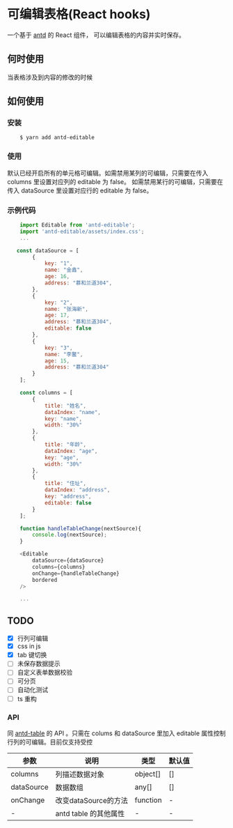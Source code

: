 # 可编辑表格(React hooks)

一个基于 [antd](https://ant.design/index-cn) 的 React 组件， 可以编辑表格的内容并实时保存。


## 何时使用

当表格涉及到内容的修改的时候

## 如何使用

### 安装

```
    $ yarn add antd-editable
```

### 使用

默认已经开启所有的单元格可编辑。如需禁用某列的可编辑，只需要在传入 columns 里设置对应列的 editable 为 false。 如需禁用某行的可编辑，只需要在传入 dataSource 里设置对应行的 editable 为 false。

### 示例代码

```js
    import Editable from 'antd-editable';
    import 'antd-editable/assets/index.css';
    ...

   const dataSource = [
        {
            key: "1",
            name: "金鑫",
            age: 16,
            address: "慕和兰道304",
        },
        {
            key: "2",
            name: "张海新",
            age: 17,
            address: "慕和兰道304",
            editable: false
        },
        {
            key: "3",
            name: "李鳌",
            age: 15,
            address: "慕和兰道304"
        }
    ];

    const columns = [
        {
            title: "姓名",
            dataIndex: "name",
            key: "name",
            width: "30%"
        },
        {
            title: "年龄",
            dataIndex: "age",
            key: "age",
            width: "30%"
        },
        {
            title: "住址",
            dataIndex: "address",
            key: "address",
            editable: false
        }
    ];

    function handleTableChange(nextSource){
        console.log(nextSource);
    }

    <Editable
        dataSource={dataSource}
        columns={columns}
        onChange={handleTableChange}
        bordered
    />

    ...
```

## TODO

- [x] 行列可编辑
- [x] css in js
- [x] tab 键切换
- [ ] 未保存数据提示
- [ ] 自定义表单数据校验
- [ ] 可分页
- [ ] 自动化测试
- [ ] ts 重构

### API

同 [antd-table](https://ant.design/components/table-cn/) 的 API 。只需在 colums 和 dataSource 里加入 editable 属性控制行列的可编辑。目前仅支持受控

<table>
    <thead>
        <tr>
            <th>
                参数
            </th>
            <th>
                说明
            </th>
            <th>
                类型
            </th>
            <th>
                默认值
            </th>                                    
        </tr>
    </thead>
    <tbody>
          <tr>
            <td>
                columns
            </td>
            <td>
                列描述数据对象
            </td> 
            <td>
                object[]
            </td>  
            <td>
                []
            </td>                 
        </tr>    
          <tr>
            <td>
                dataSource
            </td>
            <td>
                数据数组
            </td> 
            <td>
                any[]
            </td>  
            <td>
                []
            </td>                 
        </tr>    
         <tr>
            <td>
                onChange
            </td>
            <td>
                改变dataSource的方法
            </td> 
            <td>
                function
            </td>  
            <td>
                -
            </td>                 
        </tr>   
        <tr>
            <td>
                -
            </td>
            <td>
                antd table 的其他属性
            </td>  
            <td>
                -
            </td>     
            <td>
                -
            </td>            
        </tr>
    </tbody>
</table>
